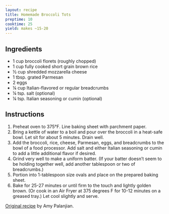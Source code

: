 ```yaml
---
layout: recipe
title: Homemade Broccoli Tots
preptime: 10
cooktime: 25
yield: makes ~15-20
---
```

## Ingredients
- 1 cup broccoli florets (roughly chopped)
- 1 cup fully cooked short grain brown rice
- ½ cup shredded mozzarella cheese
- 1 tbsp. grated Parmesan
- 2 eggs
- ¼ cup Italian-flavored or regular breadcrumbs
- ¼ tsp. salt (optional)
- ¼ tsp. Italian seasoning or cumin (optional)

## Instructions
1. Preheat oven to 375°F. Line baking sheet with parchment paper.
2. Bring a kettle of water to a boil and pour over the broccoli in a heat-safe bowl. Let sit for about 5 minutes. Drain well.
3. Add the broccoli, rice, cheese, Parmesan, eggs, and breadcrumbs to the bowl of a food processor. Add salt and either Italian seasoning or cumin to add a little additional flavor if desired.
4. Grind very well to make a uniform batter. (If your batter doesn’t seem to be holding together well, add another tablespoon or two of breadcrumbs.)
5. Portion into 1-tablespoon size ovals and place on the prepared baking sheet.
6. Bake for 25-27 minutes or until firm to the touch and lightly golden brown. (Or cook in an Air Fryer at 375 degrees F for 10-12 minutes on a greased tray.) Let cool slightly and serve.

<a class="muted small" href="https://www.yummytoddlerfood.com/broccoli-tots/" target="_blank">Original recipe</a>
<span class="muted small"> by Amy Palanjian.</span>
